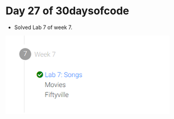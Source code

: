# Day 27 of 30daysofcode

- Solved Lab 7 of week 7.

![image](./Pasted%20image%2020230428224137.png)
